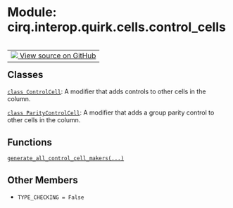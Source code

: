 <div itemscope itemtype="http://developers.google.com/ReferenceObject">
<meta itemprop="name" content="cirq.interop.quirk.cells.control_cells" />
<meta itemprop="path" content="Stable" />
<meta itemprop="property" content="TYPE_CHECKING"/>
</div>

# Module: cirq.interop.quirk.cells.control_cells

<!-- Insert buttons and diff -->

<table class="tfo-notebook-buttons tfo-api" align="left">

<td>
  <a target="_blank" href="https://github.com/quantumlib/cirq/tree/master/cirq/interop/quirk/cells/control_cells.py">
    <img src="https://www.tensorflow.org/images/GitHub-Mark-32px.png" />
    View source on GitHub
  </a>
</td>
</table>







## Classes

[`class ControlCell`](../../../../cirq/interop/quirk/cells/control_cells/ControlCell.md): A modifier that adds controls to other cells in the column.

[`class ParityControlCell`](../../../../cirq/interop/quirk/cells/control_cells/ParityControlCell.md): A modifier that adds a group parity control to other cells in the column.

## Functions

[`generate_all_control_cell_makers(...)`](../../../../cirq/interop/quirk/cells/control_cells/generate_all_control_cell_makers.md)

## Other Members

* `TYPE_CHECKING = False` <a id="TYPE_CHECKING"></a>
